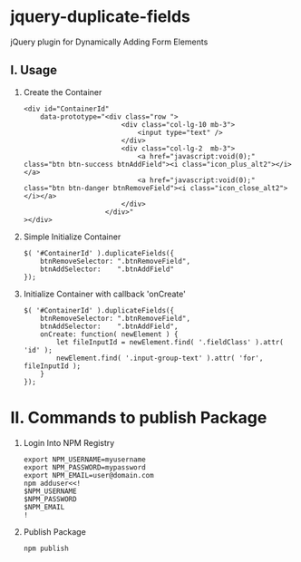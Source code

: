 # jquery-duplicate-fields
jQuery plugin for Dynamically Adding Form Elements

## I. Usage
1. Create the Container
    ```
    <div id="ContainerId"
        data-prototype="<div class="row ">
                            <div class="col-lg-10 mb-3">                                
                                <input type="text" />
                            </div>
                            <div class="col-lg-2  mb-3">
                                <a href="javascript:void(0);" class="btn btn-success btnAddField"><i class="icon_plus_alt2"></i></a>
                                <a href="javascript:void(0);" class="btn btn-danger btnRemoveField"><i class="icon_close_alt2"></i></a>
                            </div>
                        </div>"
    ></div>
    ```

2. Simple Initialize Container
    ```
    $( '#ContainerId' ).duplicateFields({
        btnRemoveSelector: ".btnRemoveField",
        btnAddSelector:    ".btnAddField"
    });
    ```

3. Initialize Container with callback 'onCreate'
    ```
    $( '#ContainerId' ).duplicateFields({
        btnRemoveSelector: ".btnRemoveField",
        btnAddSelector:    ".btnAddField",
        onCreate: function( newElement ) {
            let fileInputId = newElement.find( '.fieldClass' ).attr( 'id' );
            newElement.find( '.input-group-text' ).attr( 'for', fileInputId );
        }
    });
    ```

# II. Commands to publish Package
1. Login Into NPM Registry
    ```
    export NPM_USERNAME=myusername
    export NPM_PASSWORD=mypassword
    export NPM_EMAIL=user@domain.com
    npm adduser<<!
    $NPM_USERNAME
    $NPM_PASSWORD
    $NPM_EMAIL
    !
    ```
2. Publish Package
    ```
    npm publish
    ```